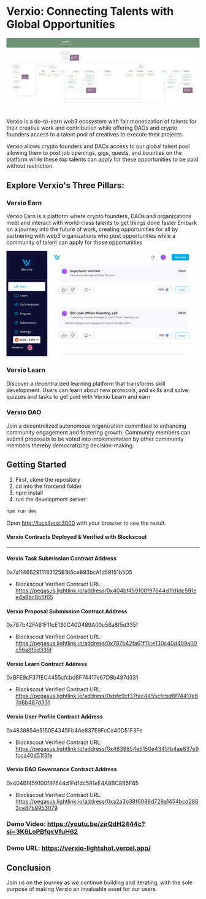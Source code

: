 # Verxio: Connecting Talents with Global Opportunities

![Verxio Information Architecture](https://github.com/Verxio-Inc/verxio-areon/blob/main/frontend/src/assets/information%20Architecture.png)

Verxio is a do-to-earn web3 ecosystem with fair monetization of talents for their creative work and contribution while offering DAOs and crypto founders access to a talent pool of creatives to execute their projects.

Verxio allows crypto founders and DAOs access to our global talent pool allowing them to post job openings, gigs, quests, and bounties on the platform while these top talents can apply for these opportunities to be paid without restriction.


## Explore Verxio's Three Pillars:

### Verxio Earn
Verxio Earn is a platform where crypto founders, DAOs and organizations meet and interact with world-class talents to get things done faster
Embark on a journey into the future of work, creating opportunities for all by partnering with web3 organizations who post opportunities while a community of talent can apply for those opportunities

![Verxio Earn Dashboard](https://github.com/Verxio-Inc/verxio-areon/blob/main/frontend/src/assets/verxio-dashboard.png)

### Verxio Learn
Discover a decentralized learning platform that transforms skill development. Users can learn about new protocols, and skills and solve quizzes and tasks to get paid with Verxio Learn and earn

### Verxio DAO
Join a decentralized autonomous organization committed to enhancing community engagement and fostering growth. Community members can submit proposals to be voted into implementation by other community members thereby democratizing decision-making.

## Getting Started

1. First, clone the repository
2. cd into the frontend folder
3. npm install
4. run the development server:

```bash
npm run dev
```

Open [http://localhost:3000](http://localhost:3000) with your browser to see the result.

#### Verxio Contracts Deployed & Verified with Blockscout
---
#### Verxio Task Submission Contract Address
0x7a114662911183125B1b5ce893bcA1d59151b5D5
- Blockscout Verified Contract URL: https://pegasus.lightlink.io/address/0x404bf459100f97644d1fd1dc591ee4a8bc8b5f65

#### Verxio Proposal Submission Contract Address
0x787b42FA61F11cE130C40D489A00c56a8f5d335f
- Blockscout Verified Contract URL: https://pegasus.lightlink.io/address/0x787b42fa61f11ce130c40d489a00c56a8f5d335f

#### Verxio Learn Contract Address
0xBFE9cF37fEC4455cfcbd8F74417e67D8b487d331
- Blockscout Verified Contract URL:  https://pegasus.lightlink.io/address/0xbfe9cf37fec4455cfcbd8f74417e67d8b487d331

#### Verxio User Profile Contract Address
0x4838854e5150E4345Fb4Ae837E9FcCa40D51F3Fe
- Blockscout Verified Contract URL: https://pegasus.lightlink.io/address/0x4838854e5150e4345fb4ae837e9fcca40d51f3fe

#### Verxio DAO Governance Contract Address
0x404Bf459100f97644d1Fd1dc591eE4A8BC8B5F65
- Blockscout Verified Contract URL: https://pegasus.lightlink.io/address/0xa2a3b38f6088d729a1454bcd2863ce87b9953079


### Demo Video: https://youtu.be/zjrQdH2444c?si=3K6LoPBfqxVfuH62
### Demo URL: https://verxio-lightshot.vercel.app/
## Conclusion
Join us on the journey as we continue building and iterating, with the sole purpose of making Verxio an invaluable asset for our users.

